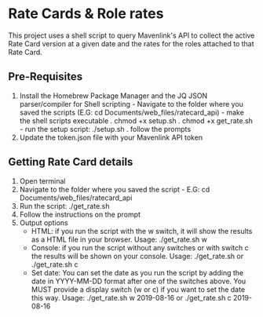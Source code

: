 # Rate Cards & Role rates #

This project uses a shell script to query Mavenlink's API to collect the active Rate Card version at a given date and the rates for the roles attached to that Rate Card.

## Pre-Requisites ##

  1. Install the Homebrew Package Manager and the JQ JSON parser/compiler for Shell scripting
    - Navigate to the folder where you saved the scripts (E.G: cd Documents/web_files/ratecard_api)
    - make the shell scripts executable
     . chmod +x setup.sh
     . chmod +x get_rate.sh
    - run the setup script: ./setup.sh
     . follow the prompts
  2. Update the token.json file with your Mavenlink API token

## Getting Rate Card details ##

  1. Open terminal
  2. Navigate to the folder where you saved the script
    - E.G: cd Documents/web_files/ratecard_api
  3. Run the script: ./get_rate.sh
  4. Follow the instructions on the prompt
  5. Output options
      - HTML: if you run the script with the w switch, it will show the results as a HTML file in your browser. Usage:  ./get_rate.sh w
      - Console: if you run the script without any switches or with switch c the results will be shown on your console. Usage: ./get_rate.sh or ./get_rate.sh c
      - Set date: You can set the date as you run the script by adding the date in YYYY-MM-DD format after one of the switches above. You MUST provide a display switch (w or c) if you want to set the date this way. Usage: ./get_rate.sh w 2019-08-16   or ./get_rate.sh c 2019-08-16
